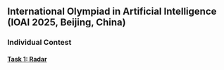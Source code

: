 ## International Olympiad in Artificial Intelligence (IOAI 2025, Beijing, China)

### Individual Contest

#### [Task 1: Radar](https://github.com/IOAI-official/IOAI-2025/blob/main/Individual-Contest/Radar/Radar.ipynb)


